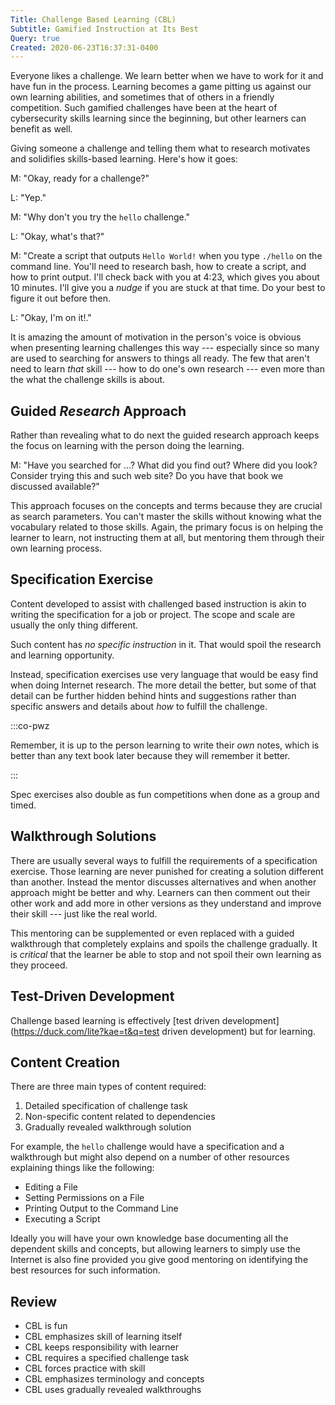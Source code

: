 ```yaml
---
Title: Challenge Based Learning (CBL)
Subtitle: Gamified Instruction at Its Best
Query: true
Created: 2020-06-23T16:37:31-0400
---
```


Everyone likes a challenge. We learn better when we have to work for
it and have fun in the process. Learning becomes a game pitting us
against our own learning abilities, and sometimes that of others in a
friendly competition. Such gamified challenges have been at the heart
of cybersecurity skills learning since the beginning, but other
learners can benefit as well.

Giving someone a challenge and telling them what to research motivates
and solidifies skills-based learning. Here's how it goes:

M: "Okay, ready for a challenge?"

L: "Yep." 

M: "Why don't you try the `hello` challenge."

L: "Okay, what's that?"

M: "Create a script that outputs `Hello World!` when you type `./hello`
   on the command line. You'll need to research bash, how to create a
   script, and how to print output. I'll check back with you at 4:23,
   which gives you about 10 minutes. I'll give you a *nudge* if you are
   stuck at that time. Do your best to figure it out before then.

L: "Okay, I'm on it!."

It is amazing the amount of motivation in the person's voice is obvious
when presenting learning challenges this way --- especially since so
many are used to searching for answers to things all ready. The few that
aren't need to learn *that* skill --- how to do one's own research ---
even more than the what the challenge skills is about.

## Guided *Research* Approach

Rather than revealing what to do next the guided research approach keeps
the focus on learning with the person doing the learning. 

M: "Have you searched for ...? What did you find out? Where did you
   look? Consider trying this and such web site? Do you have that book
   we discussed available?"

This approach focuses on the concepts and terms because they are crucial
as search parameters. You can't master the skills without knowing what
the vocabulary related to those skills. Again, the primary focus is on
helping the learner to learn, not instructing them at all, but mentoring
them through their own learning process.

## Specification Exercise

Content developed to assist with challenged based instruction is akin to
writing the specification for a job or project. The scope and scale are
usually the only thing different.

Such content has *no specific instruction* in it. That would spoil the
research and learning opportunity. 

Instead, specification exercises use very language that would be easy
find when doing Internet research. The more detail the better, but some
of that detail can be further hidden behind hints and suggestions rather
than specific answers and details about *how* to fulfill the challenge.

:::co-pwz

Remember, it is up to the person learning to write their *own* notes,
which is better than any text book later because they will remember it
better.

:::

Spec exercises also double as fun competitions when done as a group and
timed.

## Walkthrough Solutions

There are usually several ways to fulfill the requirements of a
specification exercise. Those learning are never punished for creating a
solution different than another. Instead the mentor discusses
alternatives and when another approach might be better and why. Learners
can then comment out their other work and add more in other versions as
they understand and improve their skill --- just like the real world.

This mentoring can be supplemented or even replaced with a guided
walkthrough that completely explains and spoils the challenge gradually.
It is *critical* that the learner be able to stop and not spoil their
own learning as they proceed.

## Test-Driven Development

Challenge based learning is effectively [test driven
development](https://duck.com/lite?kae=t&q=test driven development) but
for learning.

## Content Creation

There are three main types of content required:

1. Detailed specification of challenge task
1. Non-specific content related to dependencies
1. Gradually revealed walkthrough solution

For example, the `hello` challenge would have a specification and a
walkthrough but might also depend on a number of other resources
explaining things like the following:

* Editing a File
* Setting Permissions on a File
* Printing Output to the Command Line
* Executing a Script

Ideally you will have your own knowledge base documenting all the
dependent skills and concepts, but allowing learners to simply use the
Internet is also fine provided you give good mentoring on identifying
the best resources for such information.

## Review

* CBL is fun
* CBL emphasizes skill of learning itself
* CBL keeps responsibility with learner 
* CBL requires a specified challenge task
* CBL forces practice with skill
* CBL emphasizes terminology and concepts
* CBL uses gradually revealed walkthroughs

